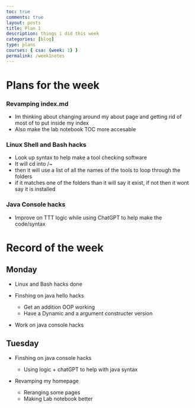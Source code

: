 ```yaml
---
toc: true
comments: true
layout: posts
title: Plan 1
description: things i did this week 
categories: [blog]
type: plans
courses: { csa: {week: 1} }
permalink: /week1notes
---
```



# Plans for the week

### Revamping index.md
- Im thinking about changing around my about page and getting rid of most of to put inside my index
- Also make the lab notebook TOC more accesable

### Linux Shell and Bash hacks
- Look up syntax to help make a tool checking software
- It will cd into /~
- then it will use a list of all the names of the tools to loop through the folders
- if it matches one of the folders than it will say it exist, if not then it wont say it is installed

### Java Console hacks
- Improve on TTT logic while using ChatGPT to help make the code/syntax




# Record of the week

## Monday

- Linux and Bash hacks done

- Finshing on java hello hacks
    - Get an addition OOP working
    - Have a Dynamic and a argument constructer version

- Work on java console hacks

## Tuesday

- Finshing on java console hacks
    - Using logic + chatGPT to help with java syntax

- Revamping my homepage
    - Reranging some pages
    - Making Lab notebook better




